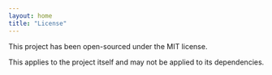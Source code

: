 ```yaml
---
layout: home
title: "License"
---
```


This project has been open-sourced under the MIT license.

This applies to the project itself and may not be applied to its dependencies.
